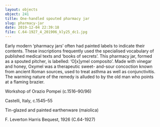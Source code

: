 ```yaml
---
layout: objects
object: 241
title: One-handled spouted pharmacy jar
slug: pharmacy-jar
date: 2019-12-04 22:39:18
file: C.64-1927_4_201906_kly25_dc1.jpg
---
```


Early modern ‘pharmacy jars’ often had painted labels to indicate their contents. These inscriptions frequently used the specialised vocabulary of published medical texts and ‘books of secrets’. This pharmacy jar, formed as a spouted pitcher, is labelled: ‘O[x]ymel composito’. Made with vinegar and honey, Oxymel was a therapeutic sweet- and-sour concoction known from ancient Roman sources, used to treat asthma as well as conjunctivitis. The warming nature of the remedy is alluded to by the old man who points at a flaming brazier.

Workshop of Orazio Pompei (c.1516–90/96)  

Castelli, Italy, c.1545–55  

Tin-glazed and painted earthenware (maiolica)  

F. Leverton Harris Bequest, 1926 (C.64-1927)
